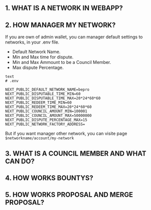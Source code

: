 ## 1. WHAT IS A NETWORK IN WEBAPP?
## 2. HOW MANAGER MY NETWORK?

If you are own of admin wallet, you can manager default settings to networks, in your .env file.

 -  Default Network Name.
 -  Min and Max time for dispute.
 -  Min and Max Ammount to be a Council Member.
 -  Max dispute Percentage.

```
text
# .env

NEXT_PUBLIC_DEFAULT_NETWORK_NAME=bepro
NEXT_PUBLIC_DISPUTABLE_TIME_MIN=60
NEXT_PUBLIC_DISPUTABLE_TIME_MAX=20*24*60*60
NEXT_PUBLIC_REDEEM_TIME_MIN=60
NEXT_PUBLIC_REDEEM_TIME_MAX=20*24*60*60
NEXT_PUBLIC_COUNCIL_AMOUNT_MIN=100001
NEXT_PUBLIC_COUNCIL_AMOUNT_MAX=50000000
NEXT_PUBLIC_DISPUTE_PERCENTAGE_MAX=15
NEXT_PUBLIC_NETWORK_FACTORY_ADDRESS=
```

But if you want manager other network, you can visite page `$networkname/account/my-network`

## 3. WHAT IS A COUNCIL MEMBER AND WHAT CAN DO?
## 4. HOW WORKS BOUNTYS?
## 5. HOW WORKS PROPOSAL AND MERGE PROPOSAL? 